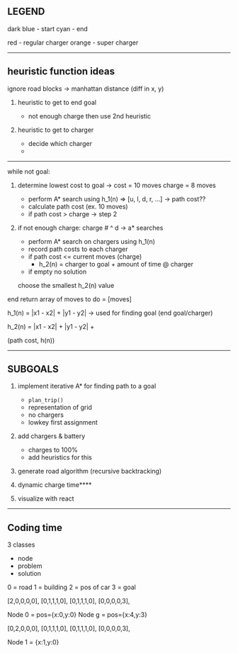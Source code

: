 ## LEGEND
dark blue - start
cyan - end

red - regular charger
orange - super charger

----


## heuristic function ideas

ignore road blocks -> manhattan distance (diff in x, y)

1. heuristic to get to end goal
    - not enough charge then use 2nd heuristic

2. heuristic to get to charger
    - decide which charger
    - 


----

while not goal:
1. determine lowest cost to goal -> cost = 10 moves
                                    charge = 8 moves
    - perform A* search using h_1(n)  => [u, l, d, r, ...] -> path cost??
    - calculate path cost (ex. 10 moves)
    - if path cost > charge -> step 2

2. if not enough charge:  charge # ^ d -> a* searches
    - perform A* search on chargers using h_1(n)
    - record path costs to each charger
    - if path cost <= current moves (charge)
        - h_2(n) = charger to goal + amount of time @ charger
    - if empty no solution

    choose the smallest h_2(n) value

end return array of moves to do
= [moves]

h_1(n) = |x1 - x2| + |y1 - y2|  -> used for finding goal (end goal/charger)

h_2(n) = |x1 - x2| + |y1 - y2| + <factor takes into account the actual charger>

(path cost, h(n))


--- 

## SUBGOALS

1. implement iterative A* for finding path to a goal
    - `plan_trip()`
    - representation of grid
    - no chargers
    - lowkey first assignment

2. add chargers & battery
    - charges to 100%
    - add heuristics for this

3. generate road algorithm (recursive backtracking)

4. dynamic charge time****

5. visualize with react

---

## Coding time

3 classes
- node
- problem
- solution








0 = road
1 = building
2 = pos of car
3 = goal

[2,0,0,0,0],
[0,1,1,1,0],
[0,1,1,1,0],
[0,0,0,0,3],

Node 0 = pos={x:0,y:0}
Node g = pos={x:4,y:3}

[0,2,0,0,0],
[0,1,1,1,0],
[0,1,1,1,0],
[0,0,0,0,3],

Node 1 = {x:1,y:0}